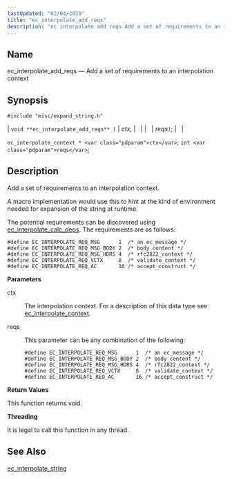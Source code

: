 ```yaml
---
lastUpdated: "02/04/2020"
title: "ec_interpolate_add_reqs"
description: "ec interpolate add reqs Add a set of requirements to an interpolation context void ec interpolate add reqs ctx reqs ec interpolate context ctx int reqs Add a set of requirements to an interpolation context A macro implementation would use this to hint at the kind of environment needed for..."
---
```


<a name="apis.ec_interpolate_add_reqs"></a> 
## Name

ec_interpolate_add_reqs — Add a set of requirements to an interpolation context

## Synopsis

`#include "misc/expand_string.h"`

| `void **ec_interpolate_add_reqs** (` | <var class="pdparam">ctx</var>, |   |
|   | <var class="pdparam">reqs</var>`)`; |   |

`ec_interpolate_context * <var class="pdparam">ctx</var>`;
`int <var class="pdparam">reqs</var>`;<a name="idp53328768"></a> 
## Description

Add a set of requirements to an interpolation context.

A macro implementation would use this to hint at the kind of environment needed for expansion of the string at runtime.

The potential requirements can be discovered using [ec_interpolate_calc_deps](/momentum/3/3-api/apis-ec-interpolate-calc-deps). The requirements are as follows:

```
#define EC_INTERPOLATE_REQ_MSG      1  /* an ec_message */
#define EC_INTERPOLATE_REQ_MSG_BODY 2  /* body content */
#define EC_INTERPOLATE_REQ_MSG_HDRS 4  /* rfc2822_context */
#define EC_INTERPOLATE_REQ_VCTX     8  /* validate_context */
#define EC_INTERPOLATE_REQ_AC       16 /* accept_construct */
```
**<a name="idp53332864"></a> Parameters**

<dl class="variablelist">

<dt>ctx</dt>

<dd>

The interpolation context. For a description of this data type see [ec_interpolate_context](/momentum/3/3-api/structs-ec-interpolate-context).

</dd>

<dt>reqs</dt>

<dd>

This parameter can be any combination of the following:

```
#define EC_INTERPOLATE_REQ_MSG      1  /* an ec_message */
#define EC_INTERPOLATE_REQ_MSG_BODY 2  /* body content */
#define EC_INTERPOLATE_REQ_MSG_HDRS 4  /* rfc2822_context */
#define EC_INTERPOLATE_REQ_VCTX     8  /* validate_context */
#define EC_INTERPOLATE_REQ_AC       16 /* accept_construct */
```
</dd>

</dl>

**<a name="idp53339264"></a> Return Values**

This function returns void.

**<a name="idp53340176"></a> Threading**

It is legal to call this function in any thread.

<a name="idp53341280"></a> 
## See Also

[ec_interpolate_string](/momentum/3/3-api/apis-ec-interpolate-string)